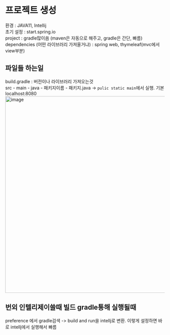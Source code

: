 # 프로젝트 생성

환경 : JAVA11, Intellij  
초기 설정 : start.spring.io  
project : gradle많이씀 (maven은 자동으로 해주고, gradle은 간단, 빠름)  
dependencies (어떤 라이브러리 가져올거냐) : spring web, thymeleaf(mvc에서 view부분)  

## 파일들 하는일
build.gradle : 버전이나 라이브러리 가져오는것    
src - main - java - 패키지이름 - 패키지.java -> ```pulic static main```에서 실행. 기본 localhost:8080   
<img width="621" alt="image" src="https://user-images.githubusercontent.com/84604563/160278954-a673106b-95ab-416c-90e5-cbb5bdd19eeb.png">

## 번외 인텔리제이쓸때 빌드 gradle통해 실행될때
preference 에서 gradle검색 -> build and run을 intellj로 변환. 이렇게 설정하면 바로 intellj에서 실행해서 빠름





